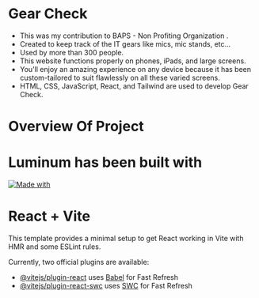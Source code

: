 # Gear Check

*  This was my contribution to BAPS - Non Profiting Organization .
*  Created to keep track of the IT gears like mics, mic stands, etc...
*  Used by more than 300 people. 
* This website functions properly on phones, iPads, and large screens.
* You'll enjoy an amazing experience on any device because it has been custom-tailored to suit flawlessly on all these varied screens.
* HTML, CSS, JavaScript, React, and Tailwind are used to develop Gear Check.

# Overview Of Project


# Luminum has been built with 
[![Made with](https://skillicons.dev/icons?i=js,html,vite,css,react,tailwind)](https://skillicons.dev)

# React + Vite

This template provides a minimal setup to get React working in Vite with HMR and some ESLint rules.

Currently, two official plugins are available:

- [@vitejs/plugin-react](https://github.com/vitejs/vite-plugin-react/blob/main/packages/plugin-react/README.md) uses [Babel](https://babeljs.io/) for Fast Refresh
- [@vitejs/plugin-react-swc](https://github.com/vitejs/vite-plugin-react-swc) uses [SWC](https://swc.rs/) for Fast Refresh
